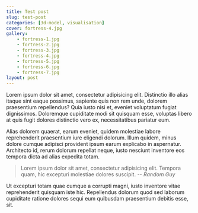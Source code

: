 ```yaml
---
title: Test post
slug: test-post
categories: [3d-model, visualisation]
cover: fortress-4.jpg
gallery:
    - fortress-1.jpg
    - fortress-2.jpg
    - fortress-3.jpg
    - fortress-4.jpg
    - fortress-5.jpg
    - fortress-6.jpg
    - fortress-7.jpg
layout: post
---
```


Lorem ipsum dolor sit amet, consectetur adipisicing elit. Distinctio illo alias itaque sint eaque possimus, sapiente quis non rem unde, dolorem praesentium repellendus? Quia iusto nisi et, eveniet voluptatum fugiat dignissimos. Doloremque cupiditate modi sit quisquam esse, voluptas libero at quis fugit dolores distinctio vero ex, necessitatibus pariatur eum.

Alias dolorem quaerat, earum eveniet, quidem molestiae labore reprehenderit praesentium iure eligendi dolorum. Illum quidem, minus dolore cumque adipisci provident ipsum earum explicabo in aspernatur. Architecto id, rerum dolorum repellat neque, iusto nesciunt inventore eos tempora dicta ad alias expedita totam.

> Lorem ipsum dolor sit amet, consectetur adipisicing elit. Tempora quam, hic excepturi molestiae dolores suscipit.
> _-- Random Guy_

Ut excepturi totam quae cumque a corrupti magni, iusto inventore vitae reprehenderit quisquam iste hic. Repellendus dolorum quod sed laborum cupiditate ratione dolores sequi eum quibusdam praesentium debitis esse, sit.
